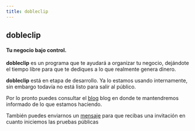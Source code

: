 ```yaml
---
title: dobleclip
---
```


## dobleclip
#### Tu negocio bajo control.

**dobleclip** es un programa que te ayudará a organizar tu negocio, dejándote
el tiempo libre para que te dediques a lo que realmente genera dinero.

**dobleclip** está en etapa de desarrollo. Ya lo estamos usando internamente,
sin embargo todavía no está listo para salir al público.

Por lo pronto puedes consultar el [blog](/blog) blog en donde te mantendremos informado
de lo que estamos haciendo.

También puedes enviarnos un [mensaje](/contacto) para que recibas una invitación
en cuanto iniciemos las pruebas públicas
